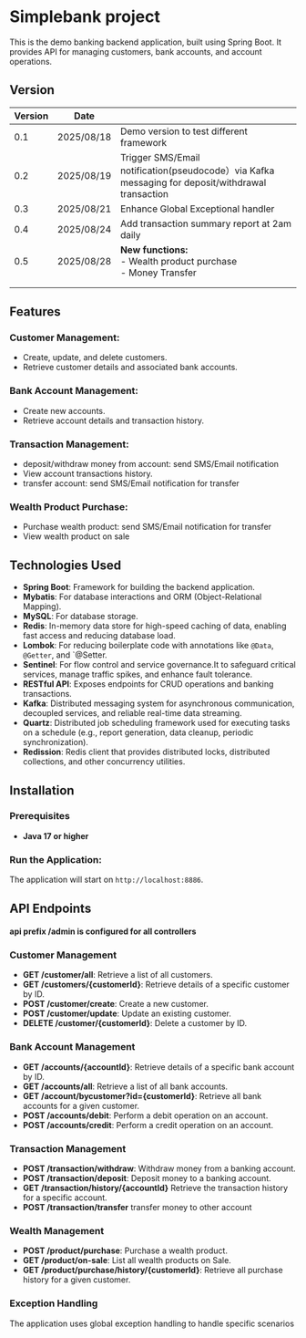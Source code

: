 
# Simplebank project

This is the demo banking backend application, built using Spring Boot. It provides API for managing customers, bank accounts, and account operations. 

## Version
| Version | Date       |                                                                                                  |                                                                        
|---------|------------|--------------------------------------------------------------------------------------------------|
| 0.1     | 2025/08/18 | Demo version to test different framework                                                         |
| 0.2     | 2025/08/19 | Trigger SMS/Email notification(pseudocode）via Kafka messaging for deposit/withdrawal transaction |
| 0.3     | 2025/08/21 | Enhance Global Exceptional handler                                                               |
| 0.4     | 2025/08/24 | Add transaction summary report at 2am daily                                                      |
| 0.5     | 2025/08/28 | **New functions:** <br> - Wealth product purchase <br> - Money Transfer                          |
|         |            |                                                                                                  |
|         |            |                                                                                                  |


## Features

### Customer Management:
- Create, update, and delete customers.
- Retrieve customer details and associated bank accounts.

### Bank Account Management:
- Create new accounts.
- Retrieve account details and transaction history.

### Transaction Management:
- deposit/withdraw money from account: send SMS/Email notification
- View account transactions history.
- transfer account: send SMS/Email notification for transfer

### Wealth Product Purchase:
- Purchase wealth product: send SMS/Email notification for transfer
- View wealth product on sale

## Technologies Used
- **Spring Boot**: Framework for building the backend application.
- **Mybatis**: For database interactions and ORM (Object-Relational Mapping).
- **MySQL**: For database storage.
- **Redis**: In-memory data store for high-speed caching of data, enabling fast access and reducing database load.
- **Lombok**: For reducing boilerplate code with annotations like `@Data`, `@Getter`, and `@Setter.
- **Sentinel**: For flow control and service governance.It to safeguard critical services, manage traffic spikes, and enhance fault tolerance.
- **RESTful API**: Exposes endpoints for CRUD operations and banking transactions.
- **Kafka**: Distributed messaging system for asynchronous communication, decoupled services, and reliable real-time data streaming.
- **Quartz**: Distributed job scheduling framework used for executing tasks on a schedule (e.g., report generation, data cleanup, periodic synchronization).
- **Redission**: Redis client that provides distributed locks, distributed collections, and other concurrency utilities.

## Installation

### Prerequisites
- **Java 17 or higher**

### Run the Application:

The application will start on `http://localhost:8886`.

## API Endpoints
#### api prefix /admin is configured for all controllers

### Customer Management
- **GET /customer/all**: Retrieve a list of all customers.
- **GET /customers/{customerId}**: Retrieve details of a specific customer by ID.
- **POST /customer/create**: Create a new customer.
- **POST /customer/update**: Update an existing customer.
- **DELETE /customer/{customerId}**: Delete a customer by ID.

### Bank Account Management
- **GET /accounts/{accountId}**: Retrieve details of a specific bank account by ID.
- **GET /accounts/all**: Retrieve a list of all bank accounts.
- **GET /account/bycustomer?id={customerId}**: Retrieve all bank accounts for a given customer.
- **POST /accounts/debit**: Perform a debit operation on an account.
- **POST /accounts/credit**: Perform a credit operation on an account.

### Transaction Management
- **POST /transaction/withdraw**: Withdraw money from a banking account.
- **POST /transaction/deposit**: Deposit money to a banking account.
- **GET /transaction/history/{accountId}** Retrieve the transaction history for a specific account.
- **POST /transaction/transfer** transfer money to other account

### Wealth Management
- **POST /product/purchase**: Purchase a wealth product.
- **GET /product/on-sale**: List all wealth products on Sale.
- **GET /product/purchase/history/{customerId}**: Retrieve all purchase history for a given customer.

### Exception Handling
The application uses global exception handling to handle specific scenarios
    
